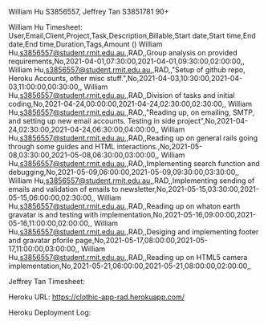 William Hu S3856557, Jeffrey Tan S3851781
90+

William Hu Timesheet:
User,Email,Client,Project,Task,Description,Billable,Start date,Start time,End date,End time,Duration,Tags,Amount ()
William Hu,s3856557@student.rmit.edu.au,,RAD,,Group analysis on provided requirements,No,2021-04-01,07:30:00,2021-04-01,09:30:00,02:00:00,,
William Hu,s3856557@student.rmit.edu.au,,RAD,,"Setup of github repo, Heroku Accounts, other misc stuff.",No,2021-04-03,10:30:00,2021-04-03,11:00:00,00:30:00,,
William Hu,s3856557@student.rmit.edu.au,,RAD,,Division of tasks and initial coding,No,2021-04-24,00:00:00,2021-04-24,02:30:00,02:30:00,,
William Hu,s3856557@student.rmit.edu.au,,RAD,,"Reading up, on emailing, SMTP, and setting up new email accounts. Testing in side project",No,2021-04-24,02:30:00,2021-04-24,06:30:00,04:00:00,,
William Hu,s3856557@student.rmit.edu.au,,RAD,,Reading up on general rails going through some guides and HTML interactions.,No,2021-05-08,03:30:00,2021-05-08,06:30:00,03:00:00,,
William Hu,s3856557@student.rmit.edu.au,,RAD,,Implementing search function and debugging,No,2021-05-09,06:00:00,2021-05-09,09:30:00,03:30:00,,
William Hu,s3856557@student.rmit.edu.au,,RAD,,Implementing sending of emails and validation of emails to newsletter,No,2021-05-15,03:30:00,2021-05-15,06:00:00,02:30:00,,
William Hu,s3856557@student.rmit.edu.au,,RAD,,Reading up on whaton earth gravatar is and testing with implementation,No,2021-05-16,09:00:00,2021-05-16,11:00:00,02:00:00,,
William Hu,s3856557@student.rmit.edu.au,,RAD,,Desiging and implementing footer and gravatar pforile page,No,2021-05-17,08:00:00,2021-05-17,11:00:00,03:00:00,,
William Hu,s3856557@student.rmit.edu.au,,RAD,,Reading up on HTML5 camera implementation,No,2021-05-21,06:00:00,2021-05-21,08:00:00,02:00:00,,

Jeffrey Tan Timesheet:


Heroku URL:
https://clothic-app-rad.herokuapp.com/

Heroku Deployment Log: